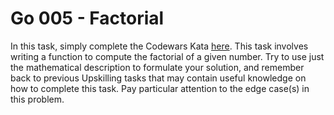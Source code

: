 # Go 005 - Factorial

In this task, simply complete the Codewars Kata [here](https://www.codewars.com/kata/57a049e253ba33ac5e000212). This task involves writing a function to compute the factorial of a given number. Try to use just the mathematical description to formulate your solution, and remember back to previous Upskilling tasks that may contain useful knowledge on how to complete this task. Pay particular attention to the edge case(s) in this problem.
